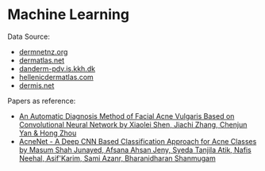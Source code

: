# Machine Learning

Data Source:

* [dermnetnz.org](https://dermnetnz.org)  
* [dermatlas.net](https://www.dermatlas.net)  
* [danderm-pdv.is.kkh.dk](https://danderm-pdv.is.kkh.dk)  
* [hellenicdermatlas.com](http://hellenicdermatlas.com/en/)  
* [dermis.net](https://dermis.net) 

Papers as reference:
* [An Automatic Diagnosis Method of Facial Acne Vulgaris Based on Convolutional Neural Network by Xiaolei Shen, Jiachi Zhang, Chenjun Yan & Hong Zhou](https://www.nature.com/articles/s41598-018-24204-6)
* [AcneNet - A Deep CNN Based Classification Approach for Acne Classes by Masum Shah Junayed, Afsana Ahsan Jeny, Syeda Tanjila Atik, Nafis Neehal, Asif'Karim, Sami Azanr, Bharanidharan Shanmugam](https://www.researchgate.net/publication/336161955_AcneNet_-_A_Deep_CNN_Based_Classification_Approach_for_Acne_Classes)
